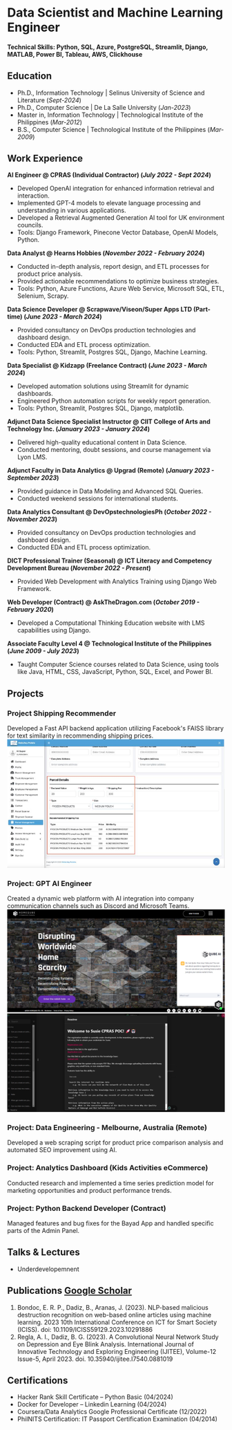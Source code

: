 # Data Scientist and Machine Learning Engineer

#### Technical Skills: Python, SQL, Azure, PostgreSQL, Streamlit, Django, MATLAB, Power BI, Tableau, AWS, Clickhouse

## Education
- Ph.D., Information Technology | Selinus University of Science and Literature  (_Sept-2024_)  
- Ph.D., Computer Science | De La Salle University (_Jan-2023_)  
- Master in, Information Technology | Technological Institute of the Philippines (_Mar-2012_)  
- B.S., Computer Science | Technological Institute of the Philippines (_Mar-2009_)  


## Work Experience
**AI Engineer @ CPRAS (Individual Contractor) (_July 2022 - Sept 2024_)**
- Developed OpenAI integration for enhanced information retrieval and interaction.
- Implemented GPT-4 models to elevate language processing and understanding in various applications.
- Developed a Retrieval Augmented Generation AI tool for UK environment councils.
- Tools: Django Framework, Pinecone Vector Database, OpenAI Models, Python.

**Data Analyst @ Hearns Hobbies (_November 2022 - February 2024_)**
- Conducted in-depth analysis, report design, and ETL processes for product price analysis.
- Provided actionable recommendations to optimize business strategies.
- Tools: Python, Azure Functions, Azure Web Service, Microsoft SQL, ETL, Selenium, Scrapy.

**Data Science Developer @ Scrapwave/Viseon/Super Apps LTD (Part-time) (_June 2023 - March 2024_)**
- Provided consultancy on DevOps production technologies and dashboard design.
- Conducted EDA and ETL process optimization.
- Tools: Python, Streamlit, Postgres SQL, Django, Machine Learning.

**Data Specialist @ Kidzapp (Freelance Contract) (_June 2023 - March 2024_)**
- Developed automation solutions using Streamlit for dynamic dashboards.
- Engineered Python automation scripts for weekly report generation.
- Tools: Python, Streamlit, Postgres SQL, Django, matplotlib.

**Adjunct Data Science Specialist Instructor @ CIIT College of Arts and Technology Inc. (_January 2023 - January 2024_)**
- Delivered high-quality educational content in Data Science.
- Conducted mentoring, doubt sessions, and course management via Lyon LMS.

**Adjunct Faculty in Data Analytics @ Upgrad (Remote) (_January 2023 - September 2023_)**
- Provided guidance in Data Modeling and Advanced SQL Queries.
- Conducted weekend sessions for international students.

**Data Analytics Consultant @ DevOpstechnologiesPh (_October 2022 - November 2023_)**
- Provided consultancy on DevOps production technologies and dashboard design.
- Conducted EDA and ETL process optimization.

**DICT Professional Trainer (Seasonal) @ ICT Literacy and Competency Development Bureau (_November 2022 - Present_)**
- Provided Web Development with Analytics Training using Django Web Framework.

**Web Developer (Contract) @ AskTheDragon.com (_October 2019 - February 2020_)**
- Developed a Computational Thinking Education website with LMS capabilities using Django.

**Associate Faculty Level 4 @ Technological Institute of the Philippines (_June 2009 - July 2023_)**
- Taught Computer Science courses related to Data Science, using tools like Java, HTML, CSS, JavaScript, Python, SQL, Excel, and Power BI.

## Projects
### Project Shipping Recommender
Developed a Fast API backend application utilizing Facebook's FAISS library for text similarity in recommending shipping prices.
![image](/assets/img/freelance_1_cover.jpg)

### Project: GPT AI Engineer
Created a dynamic web platform with AI integration into company communication channels such as Discord and Microsoft Teams.
![image](/assets/img/hq_cover.png)
![image](/assets/img/susie_cover.png)


### Project: Data Engineering - Melbourne, Australia (Remote)
Developed a web scraping script for product price comparison analysis and automated SEO improvement using AI.

### Project: Analytics Dashboard (Kids Activities eCommerce)
Conducted research and implemented a time series prediction model for marketing opportunities and product performance trends.

### Project: Python Backend Developer (Contract)
Managed features and bug fixes for the Bayad App and handled specific parts of the Admin Panel.

## Talks & Lectures
- Underdevelopemnent

## Publications [Google Scholar]([http://example.com](https://scholar.google.com.ph/citations?user=-RMIOAYAAAAJ&hl=en))
1. Bondoc, E. R. P., Dadiz, B., Aranas, J. (2023). NLP-based malicious destruction recognition on web-based online articles using machine learning. 2023 10th International Conference on ICT for Smart Society (ICISS). doi: 10.1109/ICISS59129.2023.10291886
2. Regla, A. I., Dadiz, B. G. (2023). A Convolutional Neural Network Study on Depression and Eye Blink Analysis. International Journal of Innovative Technology and Exploring Engineering (IJITEE), Volume-12 Issue-5, April 2023. doi. 10.35940/ijitee.I7540.0881019

## Certifications
- Hacker Rank Skill Certificate – Python Basic (04/2024)
- Docker for Developer – Linkedin Learning (04/2024)
- Coursera/Data Analytics Google Professional Certificate (12/2022)
- PhilNITS Certification: IT Passport Certification Examination (04/2014)
